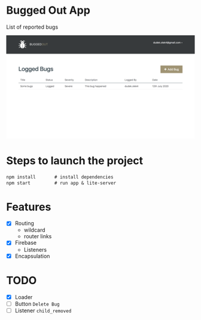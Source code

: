 # Bugged Out App
List of reported bugs

![screenshot](./assets/screenshot/screen.png)
# Steps to launch the project
```
npm install       # install dependencies
npm start         # run app & lite-server
```

# Features
- [x] Routing
    - wildcard
    - router links
- [x] Firebase
    - Listeners
- [x] Encapsulation

# TODO 
- [x] Loader
- [ ] Button `Delete Bug`
- [ ] Listener `child_removed`
